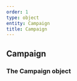 ```yaml
---
order: 1
type: object
entity: Campaign 
title: Campaign 
---
```


## Campaign 
### The Campaign object

